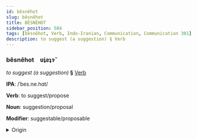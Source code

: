 ```yaml
---
id: bêsnêhot
slug: bêsnêhot
title: BÊSNÊHOT
sidebar_position: 584
tags: [bêsnêhot, Verb, Indo-Iranian, Communication, Communication 301]
description: to suggest (a suggestion) § Verb
---
```


### bêsnêhot&emsp;<span kind="abugida">ʋ́ʇƨʇɂ̆</span>

*to suggest (a suggestion)* **§** [Verb](../../tags/Verb)

**IPA**: /ˈbes.ne.hɑt/

**Verb**: to suggest/propose

**Noun**: suggestion/proposal

**Modifier**: suggestable/proposable

<details>
    <summary>Origin</summary>
    Persian پیشنهاد pišnehâd [pʰeːʃ.ne̞.ɦɑ́ːd̪]<br/>
    <em>Indo-Iranian Language Family</em>
</details>